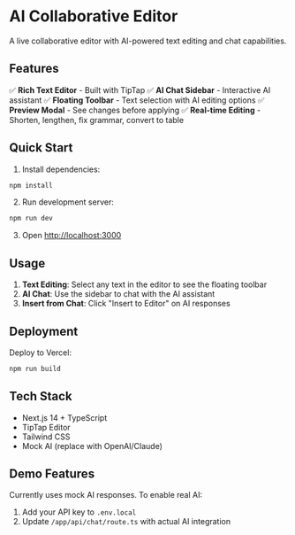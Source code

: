 # AI Collaborative Editor

A live collaborative editor with AI-powered text editing and chat capabilities.

## Features

✅ **Rich Text Editor** - Built with TipTap
✅ **AI Chat Sidebar** - Interactive AI assistant
✅ **Floating Toolbar** - Text selection with AI editing options
✅ **Preview Modal** - See changes before applying
✅ **Real-time Editing** - Shorten, lengthen, fix grammar, convert to table

## Quick Start

1. Install dependencies:
```bash
npm install
```

2. Run development server:
```bash
npm run dev
```

3. Open [http://localhost:3000](http://localhost:3000)

## Usage

1. **Text Editing**: Select any text in the editor to see the floating toolbar
2. **AI Chat**: Use the sidebar to chat with the AI assistant
3. **Insert from Chat**: Click "Insert to Editor" on AI responses

## Deployment

Deploy to Vercel:
```bash
npm run build
```

## Tech Stack

- Next.js 14 + TypeScript
- TipTap Editor
- Tailwind CSS
- Mock AI (replace with OpenAI/Claude)

## Demo Features

Currently uses mock AI responses. To enable real AI:
1. Add your API key to `.env.local`
2. Update `/app/api/chat/route.ts` with actual AI integration